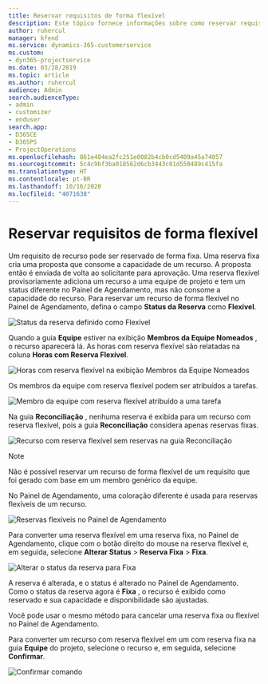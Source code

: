 ```yaml
---
title: Reservar requisitos de forma flexível
description: Este tópico fornece informações sobre como reservar requisitos de forma flexível.
author: ruhercul
manager: kfend
ms.service: dynamics-365-customerservice
ms.custom:
- dyn365-projectservice
ms.date: 03/28/2019
ms.topic: article
ms.author: ruhercul
audience: Admin
search.audienceType:
- admin
- customizer
- enduser
search.app:
- D365CE
- D365PS
- ProjectOperations
ms.openlocfilehash: 861e484ea2fc251e0082b4cb0cd5409a45a74057
ms.sourcegitcommit: 5c4c9bf3ba018562d6cb3443c01d550489c415fa
ms.translationtype: HT
ms.contentlocale: pt-BR
ms.lasthandoff: 10/16/2020
ms.locfileid: "4071638"
---
```

# <a name="soft-book-requirements"></a>Reservar requisitos de forma flexível

Um requisito de recurso pode ser reservado de forma fixa. Uma reserva fixa cria uma proposta que consome a capacidade de um recurso. A proposta então é enviada de volta ao solicitante para aprovação. Uma reserva flexível provisoriamente adiciona um recurso a uma equipe de projeto e tem um status diferente no Painel de Agendamento, mas não consome a capacidade do recurso. Para reservar um recurso de forma flexível no Painel de Agendamento, defina o campo **Status da Reserva** como **Flexível**.

![Status da reserva definido como Flexível](media/Resource-Management-image77.png)

Quando a guia **Equipe** estiver na exibição **Membros da Equipe Nomeados** , o recurso aparecerá lá. As horas com reserva flexível são relatadas na coluna **Horas com Reserva Flexível**.

![Horas com reserva flexível na exibição Membros da Equipe Nomeados](media/Resource-Management-image78.png)

Os membros da equipe com reserva flexível podem ser atribuídos a tarefas.

![Membro da equipe com reserva flexível atribuído a uma tarefa](media/Resource-Management-image79.png)

Na guia **Reconciliação** , nenhuma reserva é exibida para um recurso com reserva flexível, pois a guia **Reconciliação** considera apenas reservas fixas.

![Recurso com reserva flexível sem reservas na guia Reconciliação](media/Resource-Management-image80.png)

> [!NOTE]
> Não é possível reservar um recurso de forma flexível de um requisito que foi gerado com base em um membro genérico da equipe.

No Painel de Agendamento, uma coloração diferente é usada para reservas flexíveis de um recurso.

![Reservas flexíveis no Painel de Agendamento](media/Resource-Management-image81.png)

Para converter uma reserva flexível em uma reserva fixa, no Painel de Agendamento, clique com o botão direito do mouse na reserva flexível e, em seguida, selecione **Alterar Status** \> **Reserva Fixa** \> **Fixa**.

![Alterar o status da reserva para Fixa](media/Resource-Management-image82.png)

A reserva é alterada, e o status é alterado no Painel de Agendamento. Como o status da reserva agora é **Fixa** , o recurso é exibido como reservado e sua capacidade e disponibilidade são ajustadas.

Você pode usar o mesmo método para cancelar uma reserva fixa ou flexível no Painel de Agendamento.

Para converter um recurso com reserva flexível em um com reserva fixa na guia **Equipe** do projeto, selecione o recurso e, em seguida, selecione **Confirmar**.

![Confirmar comando](media/Resource-Management-image83.png)

